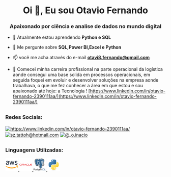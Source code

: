 <h1 align="center">Oi 👋, Eu sou Otavio Fernando</h1>
<h3 align="center">Apaixonado por ciência e analise de dados no mundo digital</h3>

- 🌱 Atualmente estou aprendendo **Python e SQL**

- 💬 Me pergunte sobre **SQL,Power BI,Excel e Python**

- 📫 você me acha através do e-mail **otavi8.fernando@gmail.com**

- 📄 Comecei minha carreira profissional na parte operacional da logística aonde consegui uma base solida em processos operacionais, em seguida foquei em evoluir e desenvolver soluções na empresa aonde trabalhava, o que me fez conhecer a área em que estou e sou apaixonado até hoje: a Tecnologia ! [https://www.linkedin.com/in/otavio-fernando-2390111aa/](https://www.linkedin.com/in/otavio-fernando-2390111aa/)

##

<h3 align="left">Redes Sociais:</h3>
<p align="left">
<a href="https://linkedin.com/in/https://www.linkedin.com/in/otavio-fernando-2390111aa/" target="blank"><img align="center" src="https://raw.githubusercontent.com/rahuldkjain/github-profile-readme-generator/master/src/images/icons/Social/linked-in-alt.svg" alt="https://www.linkedin.com/in/otavio-fernando-2390111aa/" height="30" width="40" /></a>
<a href="https://fb.com/sz.tattoh@hotmail.com" target="blank"><img align="center" src="https://raw.githubusercontent.com/rahuldkjain/github-profile-readme-generator/master/src/images/icons/Social/facebook.svg" alt="sz.tattoh@hotmail.com" height="30" width="40" /></a>
<a href="https://instagram.com/@_o.inacio" target="blank"><img align="center" src="https://raw.githubusercontent.com/rahuldkjain/github-profile-readme-generator/master/src/images/icons/Social/instagram.svg" alt="@_o.inacio" height="30" width="40" /></a>
</p>


##


<h3 align="left">Linguagens Utilizadas:</h3>
<p align="left"> <a href="https://aws.amazon.com" target="_blank" rel="noreferrer"> <img src="https://raw.githubusercontent.com/devicons/devicon/master/icons/amazonwebservices/amazonwebservices-original-wordmark.svg" alt="aws" width="40" height="40"/> </a> <a href="https://www.oracle.com/" target="_blank" rel="noreferrer"> <img src="https://raw.githubusercontent.com/devicons/devicon/master/icons/oracle/oracle-original.svg" alt="oracle" width="40" height="40"/> </a> <a href="https://www.postgresql.org" target="_blank" rel="noreferrer"> <img src="https://raw.githubusercontent.com/devicons/devicon/master/icons/postgresql/postgresql-original-wordmark.svg" alt="postgresql" width="40" height="40"/> </a> <a href="https://www.python.org" target="_blank" rel="noreferrer"> <img src="https://raw.githubusercontent.com/devicons/devicon/master/icons/python/python-original.svg" alt="python" width="40" height="40"/> </a> </p>


<!---

- 👋 Oi ,meu nome é Otavio
- 👀 I’m interested in ...
- 🌱 I’m currently learning ...
- 💞️ I’m looking to collaborate on ...
- 📫 How to reach me ...


Otavi8/Otavi8 is a ✨ special ✨ repository because its `README.md` (this file) appears on your GitHub profile.
You can click the Preview link to take a look at your changes.
--->
